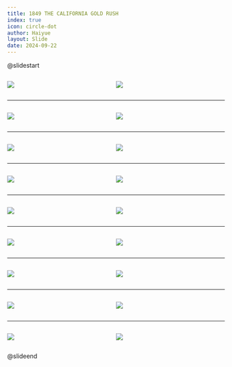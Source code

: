 ```yaml
---
title: 1849 THE CALIFORNIA GOLD RUSH
index: true
icon: circle-dot
author: Haiyue
layout: Slide
date: 2024-09-22
---
```

 
@slidestart

<div style="display:flex">
<div style="flex:1">

![](https://raw.githubusercontent.com/yclord/reading/refs/heads/master/english/Level-O/1849%20THE%20CALIFORNIA%20GOLD%20RUSH/001.webp)
</div>
<div style="flex:1">

![](https://raw.githubusercontent.com/yclord/reading/refs/heads/master/english/Level-O/1849%20THE%20CALIFORNIA%20GOLD%20RUSH/002.webp)
</div>
</div>

---

<div style="display:flex">
<div style="flex:1">

![](https://raw.githubusercontent.com/yclord/reading/refs/heads/master/english/Level-O/1849%20THE%20CALIFORNIA%20GOLD%20RUSH/003.webp)
</div>
<div style="flex:1">

![](https://raw.githubusercontent.com/yclord/reading/refs/heads/master/english/Level-O/1849%20THE%20CALIFORNIA%20GOLD%20RUSH/004.webp)
</div>
</div>

---

<div style="display:flex">
<div style="flex:1">

![](https://raw.githubusercontent.com/yclord/reading/refs/heads/master/english/Level-O/1849%20THE%20CALIFORNIA%20GOLD%20RUSH/005.webp)
</div>
<div style="flex:1">

![](https://raw.githubusercontent.com/yclord/reading/refs/heads/master/english/Level-O/1849%20THE%20CALIFORNIA%20GOLD%20RUSH/006.webp)
</div>
</div>

---

<div style="display:flex">
<div style="flex:1">

![](https://raw.githubusercontent.com/yclord/reading/refs/heads/master/english/Level-O/1849%20THE%20CALIFORNIA%20GOLD%20RUSH/007.webp)
</div>
<div style="flex:1">

![](https://raw.githubusercontent.com/yclord/reading/refs/heads/master/english/Level-O/1849%20THE%20CALIFORNIA%20GOLD%20RUSH/008.webp)
</div>
</div>

---

<div style="display:flex">
<div style="flex:1">

![](https://raw.githubusercontent.com/yclord/reading/refs/heads/master/english/Level-O/1849%20THE%20CALIFORNIA%20GOLD%20RUSH/009.webp)
</div>
<div style="flex:1">

![](https://raw.githubusercontent.com/yclord/reading/refs/heads/master/english/Level-O/1849%20THE%20CALIFORNIA%20GOLD%20RUSH/010.webp)
</div>
</div>

---

<div style="display:flex">
<div style="flex:1">

![](https://raw.githubusercontent.com/yclord/reading/refs/heads/master/english/Level-O/1849%20THE%20CALIFORNIA%20GOLD%20RUSH/011.webp)
</div>
<div style="flex:1">

![](https://raw.githubusercontent.com/yclord/reading/refs/heads/master/english/Level-O/1849%20THE%20CALIFORNIA%20GOLD%20RUSH/012.webp)
</div>
</div>

---

<div style="display:flex">
<div style="flex:1">

![](https://raw.githubusercontent.com/yclord/reading/refs/heads/master/english/Level-O/1849%20THE%20CALIFORNIA%20GOLD%20RUSH/013.webp)
</div>
<div style="flex:1">

![](https://raw.githubusercontent.com/yclord/reading/refs/heads/master/english/Level-O/1849%20THE%20CALIFORNIA%20GOLD%20RUSH/014.webp)
</div>
</div>

---

<div style="display:flex">
<div style="flex:1">

![](https://raw.githubusercontent.com/yclord/reading/refs/heads/master/english/Level-O/1849%20THE%20CALIFORNIA%20GOLD%20RUSH/015.webp)
</div>
<div style="flex:1">

![](https://raw.githubusercontent.com/yclord/reading/refs/heads/master/english/Level-O/1849%20THE%20CALIFORNIA%20GOLD%20RUSH/016.webp)
</div>
</div>

---

<div style="display:flex">
<div style="flex:1">

![](https://raw.githubusercontent.com/yclord/reading/refs/heads/master/english/Level-O/1849%20THE%20CALIFORNIA%20GOLD%20RUSH/017.webp)
</div>
<div style="flex:1">

![](https://raw.githubusercontent.com/yclord/reading/refs/heads/master/english/Level-O/1849%20THE%20CALIFORNIA%20GOLD%20RUSH/018.webp)
</div>
</div>

@slideend